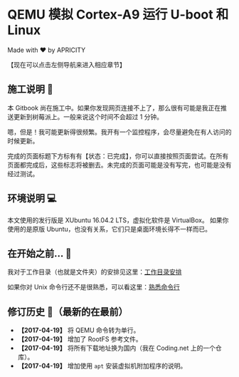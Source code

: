 # QEMU 模拟 Cortex-A9 运行 U-boot 和 Linux

Made with ❤️ by APRICITY

【现在可以点击左侧导航来进入相应章节】


## 施工说明 🚧

本 Gitbook 尚在施工中。如果你发现网页连接不上了，那么很有可能是我正在推送更新到树莓派上。一般来说这个时间不会超过 1 分钟。

嗯，但是！我可能更新得很频繁。我开有一个监控程序，会尽量避免在有人访问的时候更新。

完成的页面标题下方标有有【状态：已完成】，你可以直接按照页面尝试。在所有页面都完成后，这些标志将被删去。未完成的页面可能是没有写完，也可能是没有经过测试。


## 环境说明 💻

本文使用的发行版是 XUbuntu 16.04.2 LTS，虚拟化软件是 VirtualBox。
如果你使用的是原版 Ubuntu，也没有关系，它们只是桌面环境长得不一样而已。


## 在开始之前... 🤔

我对于工作目录（也就是文件夹）的安排见这里：[工作目录安排](appendix/workspace-structure.md)

如果你对 Unix 命令行还不是很熟悉，可以看这里：[熟悉命令行](appendix/intro-commandline.md)


## 修订历史 📖（最新的在最前）

* **【2017-04-19】** 将 QEMU 命令转为单行。
* **【2017-04-19】** 增加了 RootFS 参考文件。
* **【2017-04-19】** 将所有下载地址换为国内（我在 Coding.net 上的一个仓库）。
* **【2017-04-19】** 增加使用 `apt` 安装虚拟机附加程序的说明。